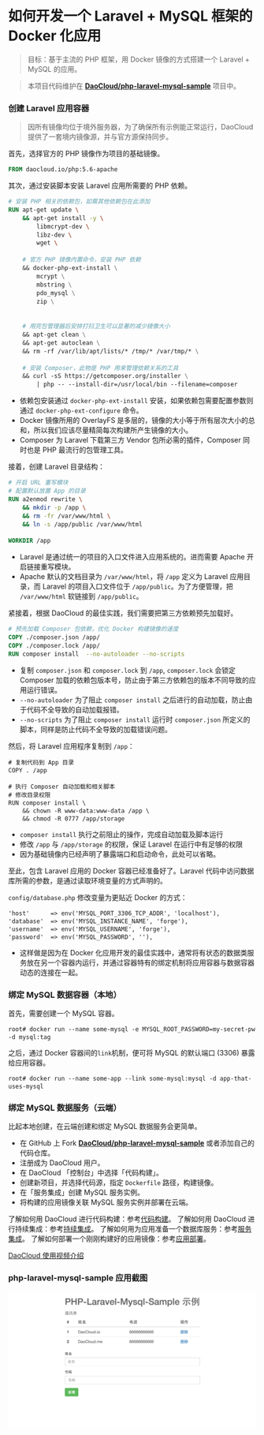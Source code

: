 # 如何开发一个 Laravel + MySQL 框架的 Docker 化应用

> 目标：基于主流的 PHP 框架，用 Docker 镜像的方式搭建一个 Laravel + MySQL 的应用。

> 本项目代码维护在 **[DaoCloud/php-laravel-mysql-sample](https://github.com/DaoCloud/php-laravel-mysql-sample)** 项目中。

### 创建 Laravel 应用容器

> 因所有镜像均位于境外服务器，为了确保所有示例能正常运行，DaoCloud 提供了一套境内镜像源，并与官方源保持同步。

首先，选择官方的 PHP 镜像作为项目的基础镜像。

```Dockerfile
FROM daocloud.io/php:5.6-apache
```

其次，通过安装脚本安装 Laravel 应用所需要的 PHP 依赖。

```Dockerfile
# 安装 PHP 相关的依赖包，如需其他依赖包在此添加
RUN apt-get update \
    && apt-get install -y \
        libmcrypt-dev \
        libz-dev \
        wget \

    # 官方 PHP 镜像内置命令，安装 PHP 依赖
    && docker-php-ext-install \
        mcrypt \
        mbstring \
        pdo_mysql \
        zip \


    # 用完包管理器后安排打扫卫生可以显著的减少镜像大小
    && apt-get clean \
    && apt-get autoclean \
    && rm -rf /var/lib/apt/lists/* /tmp/* /var/tmp/* \

    # 安装 Composer，此物是 PHP 用来管理依赖关系的工具
    && curl -sS https://getcomposer.org/installer \
        | php -- --install-dir=/usr/local/bin --filename=composer
```

* 依赖包安装通过 `docker-php-ext-install` 安装，如果依赖包需要配置参数则通过 `docker-php-ext-configure` 命令。
* Docker 镜像所用的 OverlayFS 是多层的，镜像的大小等于所有层次大小的总和，所以我们应该尽量精简每次构建所产生镜像的大小。
* Composer 为 Laravel 下载第三方 Vendor 包所必需的插件，Composer 同时也是 PHP 最流行的包管理工具。

接着，创建 Laravel 目录结构：

```Dockerfile
# 开启 URL 重写模块
# 配置默认放置 App 的目录
RUN a2enmod rewrite \
    && mkdir -p /app \
    && rm -fr /var/www/html \
    && ln -s /app/public /var/www/html

WORKDIR /app
```

* Laravel 是通过统一的项目的入口文件进入应用系统的。进而需要 Apache 开启链接重写模块。
* Apache 默认的文档目录为 `/var/www/html`，将 `/app` 定义为 Laravel 应用目录，而 Laravel 的项目入口文件位于 `/app/public`。为了方便管理，把 `/var/www/html` 软链接到 `/app/public`。

紧接着，根据 DaoCloud 的最佳实践，我们需要把第三方依赖预先加载好。

```Dockerfile
# 预先加载 Composer 包依赖，优化 Docker 构建镜像的速度
COPY ./composer.json /app/
COPY ./composer.lock /app/
RUN composer install  --no-autoloader --no-scripts
```

* 复制 `composer.json` 和 `composer.lock` 到 `/app`, `composer.lock` 会锁定 Composer 加载的依赖包版本号，防止由于第三方依赖包的版本不同导致的应用运行错误。
* `--no-autoloader` 为了阻止 `composer install` 之后进行的自动加载，防止由于代码不全导致的自动加载报错。
* `--no-scripts` 为了阻止 `composer install` 运行时 `composer.json` 所定义的脚本，同样是防止代码不全导致的加载错误问题。

然后，将 Laravel 应用程序复制到 `/app`：

```
# 复制代码到 App 目录
COPY . /app

# 执行 Composer 自动加载和相关脚本
# 修改目录权限
RUN composer install \
    && chown -R www-data:www-data /app \
    && chmod -R 0777 /app/storage
```

* `composer install` 执行之前阻止的操作，完成自动加载及脚本运行
* 修改 `/app` 与 `/app/storage` 的权限，保证 Laravel 在运行中有足够的权限
* 因为基础镜像内已经声明了暴露端口和启动命令，此处可以省略。

至此，包含 Laravel 应用的 Docker 容器已经准备好了。Laravel 代码中访问数据库所需的参数，是通过读取环境变量的方式声明的。

`config/database.php` 修改变量为更贴近 Docker 的方式：

```
'host'      => env('MYSQL_PORT_3306_TCP_ADDR', 'localhost'),
'database'  => env('MYSQL_INSTANCE_NAME', 'forge'),
'username'  => env('MYSQL_USERNAME', 'forge'),
'password'  => env('MYSQL_PASSWORD', ''),
```

* 这样做是因为在 Docker 化应用开发的最佳实践中，通常将有状态的数据类服务放在另一个容器内运行，并通过容器特有的绑定机制将应用容器与数据容器动态的连接在一起。

### 绑定 MySQL 数据容器（本地）

首先，需要创建一个 MySQL 容器。

```
root# docker run --name some-mysql -e MYSQL_ROOT_PASSWORD=my-secret-pw -d mysql:tag
```

之后，通过 Docker 容器间的`link`机制，便可将 MySQL 的默认端口 (3306) 暴露给应用容器。
```
root# docker run --name some-app --link some-mysql:mysql -d app-that-uses-mysql
```

### 绑定 MySQL 数据服务（云端）

比起本地创建，在云端创建和绑定 MySQL 数据服务会更简单。

* 在 GitHub 上 Fork **[DaoCloud/php-laravel-mysql-sample](https://github.com/DaoCloud/php-laravel-mysql-sample)** 或者添加自己的代码仓库。
* 注册成为 DaoCloud 用户。
* 在 DaoCloud 「控制台」中选择「代码构建」。
* 创建新项目，并选择代码源，指定 `Dockerfile` 路径，构建镜像。
* 在「服务集成」创建 MySQL 服务实例。
* 将构建的应用镜像关联 MySQL 服务实例并部署在云端。

了解如何用 DaoCloud 进行代码构建：参考[代码构建](http://help.daocloud.io/features/build-flows.html)。
了解如何用 DaoCloud 进行持续集成：参考[持续集成](http://help.daocloud.io/features/continuous-integration/index.html)。
了解如何用为应用准备一个数据库服务：参考[服务集成](http://help.daocloud.io/features/services.html)。
了解如何部署一个刚刚构建好的应用镜像：参考[应用部署](http://help.daocloud.io/features/packages.html)。

[DaoCloud 使用视频介绍](http://7u2psl.com2.z0.glb.qiniucdn.com/daocloud_small.mp4)

### php-laravel-mysql-sample 应用截图

![php-laravel-mysql-sample](/php-laravel-mysql-sample.png "php-laravel-mysql")
